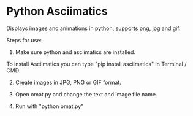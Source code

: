 # Python Asciimatics
Displays images and animations in python, supports png, jpg and gif.

Steps for use:
1. Make sure python and asciimatics are installed.

To install Asciimatics you can type "pip install asciimatics" in Terminal / CMD

2. Create images in JPG, PNG or GIF format.

3. Open omat.py and change the text and image file name.

4. Run with "python omat.py"
